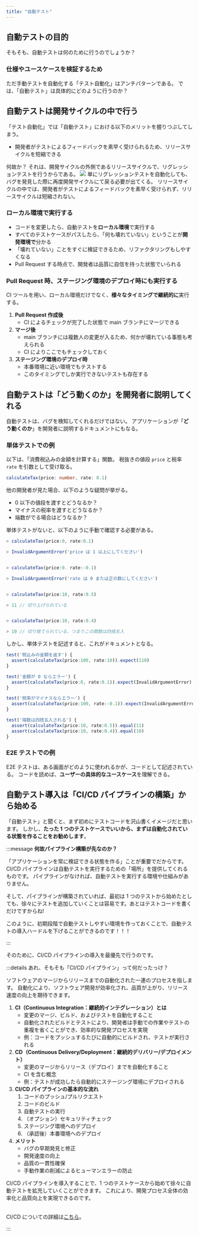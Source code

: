 ```yaml
---
title: "自動テスト"
---
```


## 自動テストの目的

そもそも、自動テストは何のために行うのでしょうか？

### 仕様やユースケースを検証するため

ただ手動テストを自動化する「テスト自動化」はアンチパターンである。
では、「自動テスト」は具体的にどのように行うのか？

## 自動テストは開発サイクルの中で行う

「テスト自動化」では「自動テスト」における以下のメリットを握りつぶしてしまう。

- 開発者がテストによるフィードバックを素早く受けられるため、リリースサイクルを短縮できる

何故か？
それは、開発サイクルの外側であるリリースサイクルで、リグレッションテストを行うからである。
![](https://storage.googleapis.com/zenn-user-upload/2f8c0323a94c-20240923.png)
単にリグレッションテストを自動化しても、バグを発見した際に再度開発サイクルにて戻る必要が出てくる。
リリースサイクルの中では、開発者がテストによるフィードバックを素早く受けられず、リリースサイクルは短縮されない。

### ローカル環境で実行する

- コードを変更したら、自動テストを**ローカル環境**で実行する
- すべてのテストケースがパスしたら、「何も壊れていない」ということが**開発環境で**分かる
- 「壊れていない」ことをすぐに検証できるため、リファクタリングもしやすくなる
- Pull Request する時点で、開発者は品質に自信を持った状態でいられる

### Pull Request 時、ステージング環境のデプロイ時にも実行する

CI ツールを用い、ローカル環境だけでなく、**様々なタイミングで継続的に**実行する。

1. **Pull Request 作成後**
   - CI によるチェックが完了した状態で main ブランチにマージできる
2. **マージ後**
   - main ブランチには複数人の変更が入るため、何かが壊れている事態も考えられる
   - CI によりここでもチェックしておく
3. **ステージング環境のデプロイ時**
   - 本番環境に近い環境でもテストする
   - このタイミングでしか実行できないテストも存在する

## 自動テストは「どう動くのか」を開発者に説明してくれる

自動テストは、バグを検知してくれるだけではない。
アプリケーションが「**どう動くのか**」を開発者に説明するドキュメントにもなる。

### 単体テストでの例

以下は、「消費税込みの金額を計算する」関数。
税抜きの値段 `price` と税率 `rate` を引数として受け取る。

```ts
calculateTax(price: number, rate: 0.1)
```

他の開発者が見た場合、以下のような疑問が挙がる。

- 0 以下の値段を渡すとどうなるか？
- マイナスの税率を渡すとどうなるか？
- 端数がでる場合はどうなるか？

単体テストがないと、以下のように手動で確認する必要がある。

```ts
> calculateTax(price:0, rate:0.1)

> InvalidArgumentError('price は 1 以上にしてください')


> calculateTax(price:0. rate:-0.1)

> InvalidArgumentError('rate は 0 または正の数にしてください')


> calculateTax(price:10, rate:0.5)

> 11 // 切り上げられている


> calculateTax(price:10, rate:0.4)

> 10 // 切り捨てられている、つまりこの関数は四捨五入
```

しかし、単体テストを記述すると、これがドキュメントとなる。

```ts
test('税込みの金額を返す') {
  assert(calculateTax(price:100, rate:10)).expect(110)
}

test('金額が 0 ならエラー') {
  assert(calculateTax(price:0, rate:0.1)).expect(InvalidArgumentError)
}

test('税率がマイナスならエラー') {
  assert(calculateTax(price:100, rate:-0.1)).expect(InvalidArgumentError)
}

test('端数は四捨五入される') {
  assert(calculateTax(price:10, rate:0.5)).equal(11)
  assert(calculateTax(price:10, rate:0.4)).equal(10)
}
```

### E2E テストでの例

E2E テストは、ある画面がどのように使われるかが、コードとして記述されている。
コードを読めば、**ユーザーの具体的なユースケース**を理解できる。

## 自動テスト導入は「CI/CD パイプラインの構築」から始める

「自動テスト」と聞くと、まず初めにテストコードを沢山書くイメージだと思います。
しかし、**たった 1 つのテストケースでいいから、まずは自動化されている状態を作ることをお勧めします**。

:::message
**何故パイプライン構築が先なのか？**

「アプリケーションを常に検証できる状態を作る」ことが重要でだからです。
CI/CD パイプラインは自動テストを実行するための「場所」を提供してくれるものです。
パイプラインがなければ、自動テストを実行する環境や仕組みがありません。

そして、パイプラインが構築されていれば、最初は 1 つのテストから始めたとしても、徐々にテストを追加していくことは容易です。あとはテストコードを書くだけですからね!

このように、初期段階で自動テストしやすい環境を作っておくことで、自動テストの導入ハードルを下げることができるのです！！！

:::

そのために、CI/CD パイプラインの導入を最優先で行うのです。

:::details あれ、そもそも「CI/CD パイプライン」って何だったっけ？

ソフトウェアのマージからリリースまでの自動化された一連のプロセスを指します。
自動化により、ソフトウェア開発が効率化され、品質が上がり、リリース速度の向上を期待できます。

1. **CI（Continuous Integration：継続的インテグレーション）とは**
   - 変更のマージ、ビルド、およびテストを自動化すること
   - 自動化されたビルドとテストにより、開発者は手動での作業やテストの重複を省くことができ、効率的な開発プロセスを実現
   - 例：コードをプッシュするたびに自動的にビルドされ、テストが実行される
2. **CD（Continuous Delivery/Deployment：継続的デリバリー/デプロイメント）**
   - 変更のマージからリリース（デプロイ）までを自動化すること
   - CI を含む概念
   - 例：テストが成功したら自動的にステージング環境にデプロイされる
3. **CI/CD パイプラインの基本的な流れ**
   1. コードのプッシュ/プルリクエスト
   2. コードのビルド
   3. 自動テストの実行
   4. （オプション）セキュリティチェック
   5. ステージング環境へのデプロイ
   6. （承認後）本番環境へのデプロイ
4. **メリット**
   - バグの早期発見と修正
   - 開発速度の向上
   - 品質の一貫性確保
   - 手動作業の削減によるヒューマンエラーの防止

CI/CD パイプラインを導入することで、1 つのテストケースから始めて徐々に自動テストを拡充していくことができます。
これにより、開発プロセス全体の効率化と品質向上を実現できるのです。

\
CI/CD についての詳細は[こちら](https://circleci.com/ja/blog/what-is-ci-cd/)。

:::
